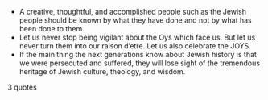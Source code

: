  - A creative, thoughtful, and accomplished people such as the Jewish people should be known by what they have done and not by what has been done to them.
 - Let us never stop being vigilant about the Oys which face us. But let us never turn them into our raison d’etre. Let us also celebrate the JOYS.
 - If the main thing the next generations know about Jewish history is that we were persecuted and suffered, they will lose sight of the tremendous heritage of Jewish culture, theology, and wisdom.

3 quotes